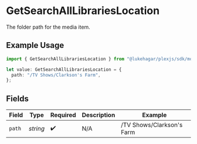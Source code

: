 # GetSearchAllLibrariesLocation

The folder path for the media item.

## Example Usage

```typescript
import { GetSearchAllLibrariesLocation } from "@lukehagar/plexjs/sdk/models/operations";

let value: GetSearchAllLibrariesLocation = {
  path: "/TV Shows/Clarkson's Farm",
};
```

## Fields

| Field                     | Type                      | Required                  | Description               | Example                   |
| ------------------------- | ------------------------- | ------------------------- | ------------------------- | ------------------------- |
| `path`                    | *string*                  | :heavy_check_mark:        | N/A                       | /TV Shows/Clarkson's Farm |